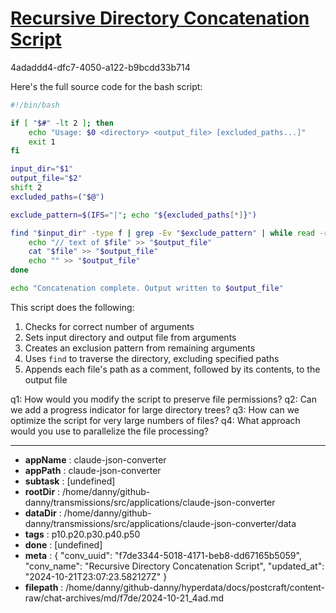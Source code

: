 # [Recursive Directory Concatenation Script](https://claude.ai/chat/f7de3344-5018-4171-beb8-dd67165b5059)

4adaddd4-dfc7-4050-a122-b9bcdd33b714

 Here's the full source code for the bash script:

```bash
#!/bin/bash

if [ "$#" -lt 2 ]; then
    echo "Usage: $0 <directory> <output_file> [excluded_paths...]"
    exit 1
fi

input_dir="$1"
output_file="$2"
shift 2
excluded_paths=("$@")

exclude_pattern=$(IFS="|"; echo "${excluded_paths[*]}")

find "$input_dir" -type f | grep -Ev "$exclude_pattern" | while read -r file; do
    echo "// text of $file" >> "$output_file"
    cat "$file" >> "$output_file"
    echo "" >> "$output_file"
done

echo "Concatenation complete. Output written to $output_file"
```

This script does the following:
1. Checks for correct number of arguments
2. Sets input directory and output file from arguments
3. Creates an exclusion pattern from remaining arguments
4. Uses `find` to traverse the directory, excluding specified paths
5. Appends each file's path as a comment, followed by its contents, to the output file

q1: How would you modify the script to preserve file permissions?
q2: Can we add a progress indicator for large directory trees?
q3: How can we optimize the script for very large numbers of files?
q4: What approach would you use to parallelize the file processing?

---

* **appName** : claude-json-converter
* **appPath** : claude-json-converter
* **subtask** : [undefined]
* **rootDir** : /home/danny/github-danny/transmissions/src/applications/claude-json-converter
* **dataDir** : /home/danny/github-danny/transmissions/src/applications/claude-json-converter/data
* **tags** : p10.p20.p30.p40.p50
* **done** : [undefined]
* **meta** : {
  "conv_uuid": "f7de3344-5018-4171-beb8-dd67165b5059",
  "conv_name": "Recursive Directory Concatenation Script",
  "updated_at": "2024-10-21T23:07:23.582127Z"
}
* **filepath** : /home/danny/github-danny/hyperdata/docs/postcraft/content-raw/chat-archives/md/f7de/2024-10-21_4ad.md